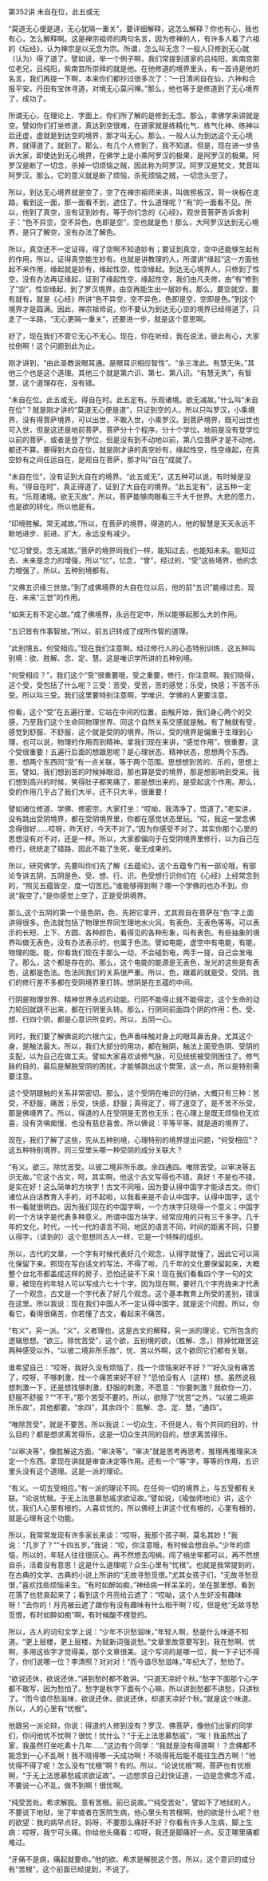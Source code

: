 第352讲 未自在位，此五或无

“莫道无心便是道，无心犹隔一重关”，要详细解释，这怎么解释？你也有心，我也有心，怎么解释啊。这是禅宗祖师的两句名言，因为修禅的人，有许多人看了六祖的《坛经》，认为禅宗是以无念为宗。所谓，怎么叫无念？一般人只修到无心就（认为）得了道了。譬如说，举一个例子啊，我们常提到道家的吕纯阳，紫南宫那位老兄，吕纯阳，紫南宫所崇拜的就是他。在他修道的境界里头，有一首诗是他的名言，我们再提一下啊，本来你们都抄过很多次了：“一日清闲自在仙，六神和合报平安。丹田有宝休寻道，对境无心莫问禅。”那么，他也等于是修道到了无心境界了，成功了。

所谓无心，在理论上、字面上，你们所了解的是修到无念。那么，拿佛学来讲就是空。譬如你们打坐修道，真达到空很难，在道家就是练精化气、练气化神、练神以后还虚，虚就是到达空的境界，那才叫无心。那么，一般人认为到达这个无心境界，就得道了，就到了。那么，有几个人修到了，我不知道。但是，现在进一步告诉大家，即使达到无心境界，在佛学上是小乘阿罗汉的极果，是阿罗汉的极果。阿罗汉是断了一切念，杀掉一切烦恼之贼，因此称为阿罗汉。阿罗汉是梵文，梵音叫阿罗汉。那么，它的意义就是断了烦恼，杀死烦恼之贼，一切念头空了。

所以，到达无心境界就是空了，空了在禅宗祖师来讲，叫做担板汉，背一块板在走路，看到这一面，那一面看不到，遮住了。什么道理呢？“有”的一面看不见。所以，他到了真空，没有证到妙有。等于你们念的《心经》，观世音菩萨告诉舍利子：“色不异空，空不异色，色即是空”，空也就是色！那么，大阿罗汉达到无心境界，是只了解空，没有办法了解色。

所以，真空还不一定证得，得了空啊不知道妙有；要证到真空，空中还能够生起有的作用，所以，证得真空能生妙有。也就是讲教理的人，所谓讲“缘起”这一方面他起不来作用，缘起就是妙有，缘起性空，性空缘起。到达无心境界人，只修到了性空，没有办法再证缘起，证到了缘起性空，缘起性空，我们由凡夫修，由“有”修到了“空”，性空缘起，到了罗汉境界，由空再能生出一层妙有。那么，要空就空，要有就有，就是《心经》所讲“色不异空，空不异色，色即是空，空即是色。”到这个境界才是圆满。因此，禅宗祖师说，你不要认为到达无心空的境界已经得道了，只走了一半路，“无心更隔一重关”，还要进一步，就是这个意思啊。

好了，现在我们不管它无心不无心。现在，你在听经，我在说法，彼此有心，大家拉倒啊！这个问题到此为止。

刚才讲到，“由此圣教说眼耳通。是眼耳识相应智性”。“余三准此。有慧无失。”其他三个也是这个道理。其他三个就是第六识、第七、第八识。“有慧无失”，有智慧，这个道理存在，没有错。

“未自在位。此五或无。得自在时。此五定有。乐观诸境。欲无减故。”什么叫“未自在位”？就是刚才讲的“莫道无心便是道”，只证到空的人，所以只叫罗汉，小乘境界，没有得菩萨境界，可以出世，不敢入世，小乘罗汉。到菩萨境界，既可出世也可入世，但是这还是地前菩萨。菩萨分十个程序，分十个学位。地前是没有登学位以前的菩萨，或者是登了学位，但是没有到不动地以前，第八位菩萨才是不动地，都还不算。要得到大自在位，就是刚才讲的真空妙有，缘起性空，性空缘起，在真空妙有之间任运自在，是观自在菩萨，那才叫“自在”成就了。

“未自在位”，没有证到大自在的境界。“此五或无”，这五种可以说，有时候是没有。“得自在时”，真正得道了，证到了大自在的境界。“此五定有”，这五种一定有。“乐观诸境。欲无灭故”，所以，菩萨能够肉眼看三千大千世界。大悲的愿力，也是欲的转化，所以他是有。

“印境胜解。常无减故。”所以，在菩萨的境界，得道的人，他的智慧是天天永远不断地进步、前进、扩大，永远没有减少。

“忆习曾受。念无减故。”菩萨的境界同我们一样，能知过去，也能知未来。能知过去、未来是念力的增强，所以“忆”，忆念，“曾”，经过的，“受”这些境界，他的念力增强了，所以，五种别境都有。

“又佛五识缘三世故。”到了成佛境界的大自在位以后，他的前“五识”能缘过去、现在、未来“三世”的作用。

“如来无有不定心故。”成了佛境界，永远在定中，所以能够起那么大的作用。

“五识皆有作事智故。”所以，前五识转成了成所作智的道理。

“此别境五。何受相应。”现在我们注意啊。经过修行人的心态特别训练，这五种叫别境：欲、胜解、念、定、慧。这是唯识学所讲的五种别境。

“何受相应？”，我们这个“受”很重要哦，受之重要，修行，你注意啊。我们晓得，这个受，受包括了什么呢？三受：苦受，受苦，苦的感觉；乐受，快感；不苦不乐受。所以叫三受。我们这里要特别注意啊，学唯识、学佛的人更要注意。

你看，这个“受”在五遍行里，它站在中间的位置，由触开始，我们身心两个的交感，乃至我们这个生命同物理世界、同这个自然关系交感就是触。有了触就有受，感觉到舒服、不舒服，这个就是受阴的境界。所以，受的境界是偏重于生理到心理，也可以说，物理的作用而到精神。拿我们现在来讲，“感觉作用”，很重要，这个受很重要！五遍行后面的想跟思呢？是心理状态、精神状态，思想两个东西。思、想两个东西同“受”有一点关联，等于两个范围。思想想到苦的、乐的，思想上苦。譬如，我们想到苦的时候掉眼泪，那也算是受的境界，那是想影响到受来。我们想到高兴的时候，笑得肚子都笑痛了，那是想出来的，是受起这个作用。那么，受的作用几乎占了我们大半，还不只大半，很重要！

譬如诸位修道、学佛、修密宗，大家打坐：“哎呦，我清净了，悟道了。”老实讲，没有跳出受阴境界，都在受阴境界里，你都在感觉状态里玩。“哎，我这一堂念佛念得很好……哎呀，昨天好，今天不对了。”因为你感受不对了，其实你那个心里的思想没有对不对，还是一样。所以，大家都偏向于在受阴境界里修行，以为自己在修行，统统走了错路，因此不能了生死，毫无成果的。

所以，研究佛学，先要叫你们先了解《五蕴论》，这个五蕴专门有一部论哦，有部论专讲五阴，五阴是色、受、想、行、识。色受想行识你们在《心经》上经常念到的，“照见五蕴皆空，度一切苦厄。”谁能够得到啊？哪一个学佛的也办不到。你说“我空了。”是你感觉上空了，正是受阴境界。

那么,这个五阴的第一个是色阴，色，先把它拿开，尤其观自在菩萨在“色”字上面讲得很多。色法就包括了物理世界同生理地水火风，有表色、无表色等等。可以表示的长短、上下、方圆、各种颜色，看得见的各种形象，叫有表色。有些抽象的境界叫做无表色，没有办法表示的，也属于色法。譬如电能，虚空中有电能，有能，物理的能。能，你看我们现在手那么一动，不会碰到电，两手一搓，自己会发电了。那么，这个都是存在的。那么，这个电能的能源是无表色，发光的这些是有表色，这都是色法。色法同我们的关系很严重。所以，色，跟着的就是受，受阴。我们的修行差不多都在受阴境界里打转。想阴是在五蕴的中间。

行阴是物理世界、精神世界永远的动能。行阴不能得止就不能得定，这个生命的动力轮回就跳不出来，都在行阴里头转。那么，行阴同前面四个阴的作用：色、受、想、行四个阴，都是心意识所变的，所以，五阴一心。

同时，我们要了解佛说的六根六尘，色声香味触对身上的眼耳鼻舌身。尤其这个身，是触法最大。所以，我们大部分的用功，都在触阴，触法上面受色阴、受阴的支配，以为自己在做工夫。譬如大家喜欢谈修气脉，可见统统被受阴困住了。修气脉的目的，最后是解脱受阴的困扰，才能够跳出这个樊笼，这一点，所以是特别需要注意。

这个受阴跟触的关系非常密切。那么，这个受阴在唯识的归纳，大概只有三种：苦受，不舒服，痛苦；乐受，快感，舒服；真得定了，得了道空了，是不苦不乐受，那是佛境界了。所以，得道的人在受阴是无苦也无乐；在心理上是既无烦恼也无欢喜，没有贪嗔痴慢，也没有慈悲喜舍。所以佛说：平等平等。就是道的境界了。

现在，我们了解了这些，先从五种别境，心理特别的境界提出问题，“何受相应”？这五种特别境界，同三受里头哪一种受阴的成分关联大？

“有义。欲三。除忧苦受。以彼二境非所乐故。余四通四。唯除苦受。以审决等五识无故。”它这个古文，呵，其实啊，他这个古文写得也不错，真好！不是也不错，是实在好！这么简单的方块字！古文不同哦，因为要认得中国字才能读古文。你们诸位从白话教育入手的，对不起啦，以我看来是不会认中国字。认得中国字，这个书一看就很明白。因为我们现在的中国字啊，一个方块字只晓得一个意义；中国字的一个方块字是代表多种意义。所谓中国方块字，经常应用的只有三千多字。几千年的文化，时代，一代一代的语言不同，地区的语言不同，时间的距离不同，只要认得字，（读到的）这个思想同古人一样，它是一个特殊的组织。

所以，古代的文章，一个字有时候代表好几个观念，认得字就懂了，因此它可以简化保留下来。照现在写白话文的写法，不得了啦，几千年的文化要保留起来，大概整个台北市都盖成这样的房子，恐怕还装不下来！现在我们看看四个字一句的文章，被现在的年轻人可以写成六七十个字。因为现在啊，要好几个字兜拢来才代表了一个观念，古文是一个字代表了好几个观念。这个基本教育上所受的差别，错误在这里。所以我说：现在我们中国人不一定认得中国字，就是这个问题。所以，你看它，看得很痛苦，你若懂了古文，看起来不痛苦。

“有义”，另一派。“义”，义者理也，这是古文的解释，另一派的理论，它所包含的逻辑思想。“欲三。除忧苦受”，这个欲，五别境的欲，（胜解、念，）除掉忧跟苦这两种感受以外，“以彼二境非所乐故”，忧、苦以外啊，这个欲同它们都有关联。

谁希望自己：“哎呀，我好久没有烦恼了，找一个烦恼来好不好？”“好久没有痛苦了，哎呀，不够刺激，找一个痛苦来好不好？”恐怕没有人（这样）想。虽然说我想刺激一下，还是想找够刺激，舒服的刺激，不愿意：“你要刺激？我砍你一刀，舒服不舒服？”“不干。”那个苦受不要的。所以，欲除了“忧苦”之外，“以彼二境非所乐故”，其他都要。“余四”，其余四个：胜解、念、定、慧，“通四”。

“唯除苦受”，就是不要苦。所以我说：一切众生，不但是人，有个共同的目的，什么目的？都是想求离苦得乐，这是一切众生共同的目的，想求离苦得乐。

“以审决等”，像胜解这方面，“审决等”。“审决”就是思考再思考，推理再推理来决定一个东西。拿现在讲就是审查决定等作用。还有一个“等”字，等等的作用，五识里头没有这个道理。这是一派的理论。

“有义。一切五受相应。”有一派的理论不同。在任何一切的境界上，与五受都有关联。“论说忧根。于无上法思慕愁戚求欲证故。”譬如说，《瑜伽师地论》讲，这个忧，我们人心里有根的，人喜欢忧的，所以佛经上讲这个忧有根的，心里有根的，就是心理有这个功能。

所以，我常常发现有许多家长来谈：“哎呀，我那个孩子啊，莫名其妙！”我说：“几岁了？”“十四五岁。”我说：“哎，你注意哦，有时候会想自杀。”少年的烦恼，所以的，年轻人往往很灰心。再不然想去闯祸，闯了祸坐牢都可以，再不然想自杀，活着没有意思！这是什么道理呢？众生心里有“忧根”。也就是我常提到的，在古典的文学、古典的小说上所讲的“无故寻愁觅恨。”尤其女孩子们，“无故寻愁觅恨，”喜欢找些烦恼来生。“有时如醉如痴，”神经病一样呆呆的，坐在那里想，看到花落了也悲哀起来了；看到这个月亮给云遮了：“哎呦，这个人生好没有趣味呀！”去你的！月亮被云遮了跟你有没有趣味有什么相干啊？哎，但是他“无故寻愁觅恨，有时如醉如痴”啊，有时候酸不楞登的。

所以，古人的词句文学上说：“少年不识愁滋味，”年轻人啊，愁是什么味道不知道。“更上层楼，更上层楼，为赋新词强说愁。”文章里故意要写到，我在愁啊、忧啊，多用这些字才觉得美，那个文章很美。这个写词的是哪一位，我一下子记不得了，你们说哪一位？李清照？对对对！“而今谙尽愁滋味，”年纪大了，愁怕了。

“欲说还休，欲说还休，”讲到愁时都不敢讲。“只道天凉好个秋。”愁字下面那个心字都不敢写，因为愁怕了。愁字是秋字下面有个心嘛，所以讲到愁都不讲愁，只讲秋了。“而今谙尽愁滋味，欲说还休，欲说还休，却道天凉好个秋。”就是这个味道。所以，人的心里有“忧根”。

他跟另一派论辩，你说：得道的人修到没有？罗汉、佛菩萨，像他们出家的同学们，你问他忧不忧啊？很忧！忧什么？“于无上法思慕愁戚”，“唉！我虽然出了家，我虽然打坐吃素十几年……”这边有个同学：“我就是没有得道啊！？念佛都不能念到一心不乱啊！我不晓得哪一天成功啊！不晓得死后能不能往生西方啊！”他忧得不得了呢！怎么没有“忧根”啊？有的。所以，“论说忧根”啊，菩萨也有忧根啊，“于无上法思慕愁戚求欲证故”。一边想求自己赶快证道，一边是念佛念不成，不要说一心不乱，做不到啊！很忧啊。

“纯受苦处。希求解脱。意有苦根。前已说故。”“纯受苦处”，譬如下了地狱的人，不要说下地狱，坐了牢或者在医院生病，他心里头有苦根啊，他的欲是什么呢？他的欲望：我的病早点好。妈呀，不要那么痛好不好？你看有许多人生病，脚上生病：哎呀，我宁可头痛。你给他头痛看：哎呀，我还是脚痛好一点。反正哪里痛都难过。

“牙痛不是病，痛起就要命。”他的欲、希求是解脱这个苦。所以，这个意识的成分有“苦根”，这个前面已经提到，不说了。


